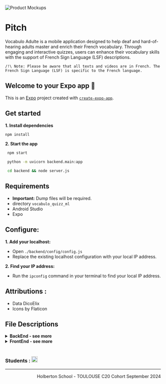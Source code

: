 ![Product Mockups](https://github.com/user-attachments/assets/60b544c2-00be-46ee-9fee-1c96fd4ec456)

# Pitch 

Vocabulo Adulte is a mobile application designed to help deaf and hard-of-hearing adults master and enrich their French vocabulary. Through engaging and interactive quizzes, users can enhance their vocabulary skills with the support of French Sign Language (LSF) descriptions.

`/!\ Note: Please be aware that all texts and videos are in French. The French Sign Language (LSF) is specific to the French language.`


## Welcome to your Expo app 👋

This is an [Expo](https://expo.dev) project created with [`create-expo-app`](https://www.npmjs.com/package/create-expo-app).

## Get started

**1. Install dependencies**

   ```bash
   npm install
   ```

**2. Start the app**

   ```bash
    npm start
   ```
   ```bash
    python -m uvicorn backend.main:app 
   ```
   ```bash
    cd backend && node server.js
   ```

## Requirements
- **Important:** Dump files will be required.
- directory `vocabulo_quizz_ml`
- Android Studio
- Expo

## Configure: 
**1. Add your localhost:**
- Open `./backend/config/config.js`
- Replace the existing localhost configuration with your local IP address.<br>

**2. Find your IP address:**
- Run the `ipconfig` command in your terminal to find your local IP address.


## Attributions :
* Data DicoElix
* Icons by Flaticon  

## File Descriptions

<details> <summary> <b>BackEnd - see more</b> </summary> 
▪ backend: Contains the server logic, including routes, configuration, and server setup. </details>   
<details> <summary> <b>FrontEnd - see more</b> </summary>   
▪ app: Contains the mobile application pages.   <br>
▪ components: Defines reusable segments and UI components used across pages.   <br>
▪ assets: Includes fonts and images used in the app.   <br>
▪ const: Stores color palettes and text constants for consistent theming and content.    <br>
▪ svg: Contains SVG assets used for icons and other vector images. </details>

<br>
<h3>Students :
   <a href="https://www.linkedin.com/in/vanessa-tessier-601794252/">
        <img alt="Anurag Hazra | CodeSandbox" height="20px" src="https://img.shields.io/badge/TessierVanessa-4A6552?style=for-the-badge&logo=linkedin&color=red&logoColor=white"/>
    </a>
    </h3>
<hr>
<p align="right">Holberton School - TOULOUSE C20 Cohort September 2024</p>
